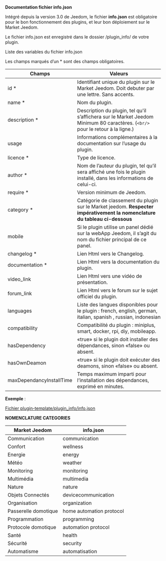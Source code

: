 **Documentation fichier info.json**

Intégré depuis la version 3.0 de Jeedom, le fichier **info.json** est obligatoire pour le bon fonctionnement des plugins, et leur bon déploiement sur le Market Jeedom.

Le fichier info.json est enregistré dans le dossier /plugin_info/ de votre plugin.

Liste des variables du fichier info.json

Les champs marqués d’un * sont des champs obligatoires.

Champs                   | Valeurs                                                                                                                   |
------------------------ | ------------------------------------------------------------------------------------------------------------------------- |
id *                     | Identifiant unique du plugin sur le Market Jeedom. Doit debuter par une lettre. Sans accents.                             |
name *                   | Nom du plugin.                                                                                                            |
description *            | Description du plugin, tel qu'il s’affichera sur le Market Jeedom Minimum 80 caractères. (`<br/>` pour le retour à la ligne.)                                  |                                                                                     |
usage                    | Informations complémentaires à la documentation sur l’usage du plugin.                                                    |
licence *                | Type de licence.                                                                                                          |
author *                 | Nom de l’auteur du plugin, tel qu’il sera affiché une fois le plugin installé, dans les informations de celui-ci.         |
require *                | Version minimum de Jeedom.                                                                                                |
category *               | Catégorie de classement du plugin sur le Market jeedom. **Respecter impérativement la nomenclature du tableau ci-dessous** |
mobile                   | Si le plugin utilise un panel dédié sur la webApp Jeedom, il s’agit du nom du fichier principal de ce panel.   |
changelog *              | Lien Html vers le Changelog.                                                                                              |
documentation *          | Lien Html vers la documentation du plugin.                                                                                |
video_link               | Lien Html vers une vidéo de présentation.                                                                                 |
forum_link               | Lien Html vers le forum sur le sujet officiel du plugin.                                                                  |
languages                | Liste des langues disponibles pour le plugin : french, english, german, italian, spanish , russian, indonesian            |
compatibility            | Compatibilité du plugin : miniplus, smart, docker, rpi, diy, mobileapp.                                                   |
hasDependency            | «true» si le plugin doit installer des dépendances, sinon «false» ou absent.                                              |
hasOwnDeamon             | «true» si le plugin doit exécuter des deamons, sinon «false» ou absent.                                                   |
maxDependancyInstallTime | Temps maximum imparti pour l’installation des dépendances, exprimé en minutes.                                            |


**Exemple** :

[Fichier plugin-template/plugin_info/info.json](https://github.com/jeedom/plugin-template/blob/master/plugin_info/info.json)




**NOMENCLATURE CATEGORIES**

Market Jeedom         | info.json               |
--------------------- | ----------------------- |
Communication         | communication           |
Confort               | wellness                |
Energie               | energy                  |
Météo                 | weather                 |
Monitoring            | monitoring              |
Multimédia            | multimedia              |
Nature                | nature                  |
Objets Connectés      | devicecommunication     |
Organisation          | organization            |
Passerelle domotique  | home automation protocol|
Programmation         | programming             |
Protocole domotique   | automation protocol     |
Santé                 | health                  |
Sécurité              | security                |
Automatisme           | automatisation          |


   


  


  


  

    


   




